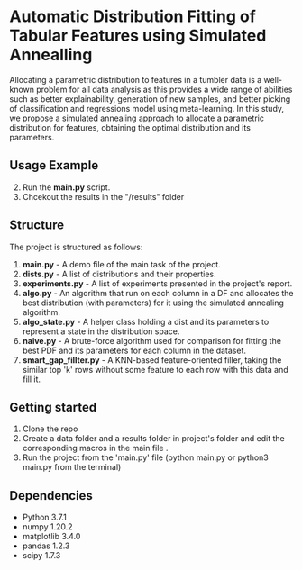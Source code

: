 # Automatic Distribution Fitting of Tabular Features using Simulated Annealling
Allocating a parametric distribution to features in a tumbler data is a well-known problem for all data analysis as this provides a wide range of abilities such as better explainability, generation of new samples, and better picking of classification and regressions model using meta-learning. In this study, we propose a simulated annealing approach to allocate a parametric distribution for features, obtaining the optimal distribution and its parameters. 

## Usage Example
2. Run the **main.py** script.
3. Chcekout the results in the "/results" folder

## Structure
The project is structured as follows:
1. **main.py** - A demo file of the main task of the project.
2. **dists.py** - A list of distributions and their properties.
3. **experiments.py** - A list of experiments presented in the project's report.
4. **algo.py** -  An algorithm that run on each column in a DF and allocates the best distribution (with parameters) for it using the simulated annealing algorithm.
5. **algo_state.py** -  A helper class holding a dist and its parameters to represent a state in the distribution space.
6. **naive.py** - A brute-force algorithm used for comparison for fitting the best PDF and its parameters for each column in the dataset.
7. **smart_gap_fillter.py** - A KNN-based feature-oriented filler, taking the similar top 'k' rows without some feature to each row with this data and fill it.


## Getting started
1. Clone the repo
2. Create a data folder and a results folder in project's folder and edit the corresponding macros in the main file .
3. Run the project from the 'main.py' file (python main.py or python3 main.py from the terminal)

## Dependencies
- Python               3.7.1
- numpy                1.20.2
- matplotlib           3.4.0
- pandas               1.2.3
- scipy                1.7.3

